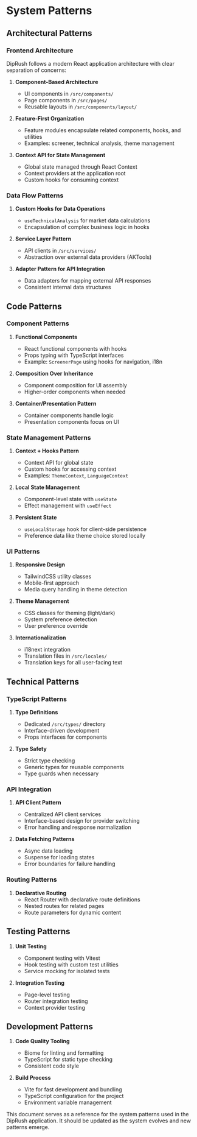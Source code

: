 # System Patterns

## Architectural Patterns

### Frontend Architecture
DipRush follows a modern React application architecture with clear separation of concerns:

1. **Component-Based Architecture**
   - UI components in `/src/components/`
   - Page components in `/src/pages/`
   - Reusable layouts in `/src/components/layout/`

2. **Feature-First Organization**
   - Feature modules encapsulate related components, hooks, and utilities
   - Examples: screener, technical analysis, theme management

3. **Context API for State Management**
   - Global state managed through React Context
   - Context providers at the application root
   - Custom hooks for consuming context

### Data Flow Patterns

1. **Custom Hooks for Data Operations**
   - `useTechnicalAnalysis` for market data calculations
   - Encapsulation of complex business logic in hooks

2. **Service Layer Pattern**
   - API clients in `/src/services/`
   - Abstraction over external data providers (AKTools)

3. **Adapter Pattern for API Integration**
   - Data adapters for mapping external API responses
   - Consistent internal data structures

## Code Patterns

### Component Patterns

1. **Functional Components**
   - React functional components with hooks
   - Props typing with TypeScript interfaces
   - Example: `ScreenerPage` using hooks for navigation, i18n

2. **Composition Over Inheritance**
   - Component composition for UI assembly
   - Higher-order components when needed

3. **Container/Presentation Pattern**
   - Container components handle logic
   - Presentation components focus on UI

### State Management Patterns

1. **Context + Hooks Pattern**
   - Context API for global state
   - Custom hooks for accessing context
   - Examples: `ThemeContext`, `LanguageContext`

2. **Local State Management**
   - Component-level state with `useState`
   - Effect management with `useEffect`

3. **Persistent State**
   - `useLocalStorage` hook for client-side persistence
   - Preference data like theme choice stored locally

### UI Patterns

1. **Responsive Design**
   - TailwindCSS utility classes
   - Mobile-first approach
   - Media query handling in theme detection

2. **Theme Management**
   - CSS classes for theming (light/dark)
   - System preference detection
   - User preference override

3. **Internationalization**
   - i18next integration
   - Translation files in `/src/locales/`
   - Translation keys for all user-facing text

## Technical Patterns

### TypeScript Patterns

1. **Type Definitions**
   - Dedicated `/src/types/` directory
   - Interface-driven development
   - Props interfaces for components

2. **Type Safety**
   - Strict type checking
   - Generic types for reusable components
   - Type guards when necessary

### API Integration

1. **API Client Pattern**
   - Centralized API client services
   - Interface-based design for provider switching
   - Error handling and response normalization

2. **Data Fetching Patterns**
   - Async data loading
   - Suspense for loading states
   - Error boundaries for failure handling

### Routing Patterns

1. **Declarative Routing**
   - React Router with declarative route definitions
   - Nested routes for related pages
   - Route parameters for dynamic content

## Testing Patterns

1. **Unit Testing**
   - Component testing with Vitest
   - Hook testing with custom test utilities
   - Service mocking for isolated tests

2. **Integration Testing**
   - Page-level testing
   - Router integration testing
   - Context provider testing

## Development Patterns

1. **Code Quality Tooling**
   - Biome for linting and formatting
   - TypeScript for static type checking
   - Consistent code style

2. **Build Process**
   - Vite for fast development and bundling
   - TypeScript configuration for the project
   - Environment variable management

This document serves as a reference for the system patterns used in the DipRush application. It should be updated as the system evolves and new patterns emerge.